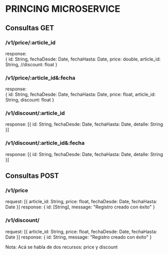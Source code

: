 # PRINCING MICROSERVICE

## Consultas GET

### /v1/price/:article_id
response:    
    {
        id: String,
        fechaDesde: Date,
        fechaHasta: Date,
        price: double,
        article_id: String,
        //discount: float
    }

### /v1/price/:article_id&:fecha
response:    
    {
        id: String,
        fechaDesde: Date,
        fechaHasta: Date,
        price: float,
        article_id: String,
        discount: float
    }

### /v1/discount/:article_id
response:
    [{
        id: String,
        fechaDesde: Date,
        fechaHasta: Date,
        detalle: String
    }]

### /v1/discount/:article_id&:fecha
response:
    [{
        id: String,
        fechaDesde: Date,
        fechaHasta: Date,
        detalle: String
    }]

## Consultas POST



### /v1/price

request:
    [{
        article_id: String,
        price: float,
        fechaDesde: Date,
        fechaHasta: Date
    }]
response:
    {
        id: [String],
        message: "Registro creado con éxito"
    }

### /v1/discount/
request:
    [{
        article_id: String,
        price: float,
        fechaDesde: Date,
        fechaHasta: Date
    }]
response:
    {
        id: String,
        message: "Registro creado con éxito"
    }

Nota: Acá se habla de dos recursos: price y discount
